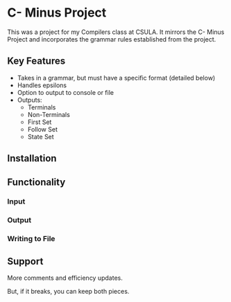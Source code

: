 # C- Minus Project

This was a project for my Compilers class at CSULA. 
It mirrors the C- Minus Project and incorporates the grammar rules established from the project.

## Key Features

- Takes in a grammar, but must have a specific format (detailed below)
- Handles epsilons
- Option to output to console or file
- Outputs:
   - Terminals
   - Non-Terminals
   - First Set
   - Follow Set
   - State Set

## Installation

## Functionality

### Input

### Output

### Writing to File

## Support

More comments and efficiency updates.

But, if it breaks, you can keep both pieces.
